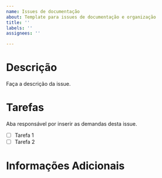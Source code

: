 ```yaml
---
name: Issues de documentação
about: Template para issues de documentação e organização
title: ''
labels: ''
assignees: ''

---
```


# Descrição
Faça a descrição da issue.

# Tarefas
Aba responsável por inserir as demandas desta issue.

- [ ] Tarefa 1
- [ ] Tarefa 2

# Informações Adicionais